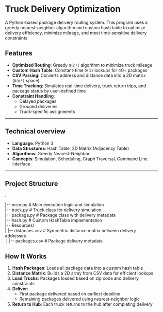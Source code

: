# Truck Delivery Optimization

A Python-based package delivery routing system. This program uses a greedy nearest-neighbor algorithm and custom hash table to optimize delivery efficiency, minimize mileage, and meet time-sensitive delivery constraints.


## Features

- **Optimized Routing**: Greedy `O(n³)` algorithm to minimize truck mileage  
- **Custom Hash Table**: Constant-time `O(1)` lookups for 40+ packages  
- **CSV Parsing**: Converts address and distance data into a 2D matrix (`O(n²)` space)  
- **Time Tracking**: Simulates real-time delivery, truck return trips, and package status by user-defined time  
- **Constraint Handling**:
  - Delayed packages
  - Grouped deliveries
  - Truck-specific assignments

---

## Technical overview

- **Language**: Python 3  
- **Data Structures**: Hash Table, 2D Matrix (Adjacency Table)  
- **Algorithms**: Greedy Nearest-Neighbor  
- **Concepts**: Simulation, Scheduling, Graph Traversal, Command Line Interface  

---

## Project Structure

.  

|-- main.py          # Main execution logic and simulation  
|-- truck.py         # Truck class for delivery simulation  
|-- package.py       # Package class with delivery metadata  
|-- hash.py          # Custom HashTable implementation  
|-- Resources/  
|   |-- distances.csv  # Symmetric distance matrix between delivery addresses  
│   |-- packages.csv   # Package delivery metadata  


## How It Works

1. **Hash Packages**: Loads all package data into a custom hash table  
2. **Distance Matrix**: Builds a 2D array from CSV data for efficient lookups  
3. **Load Trucks**: Packages loaded based on zip code and delivery constraints  
4. **Deliver**:
   - First package delivered based on earliest deadline  
   - Remaining packages delivered using nearest-neighbor logic  
5. **Return to Hub**: Each truck returns to the hub after completing delivery  
